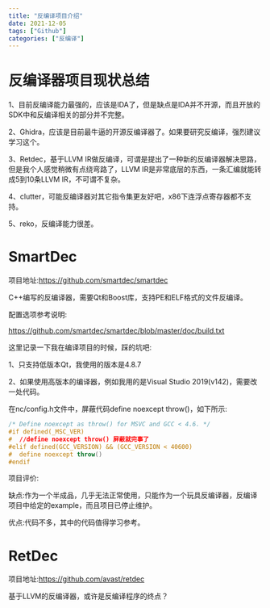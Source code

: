 ```yaml
---
title: "反编译项目介绍"
date: 2021-12-05
tags: ["Github"]
categories: ["反编译"]
---
```


# 反编译器项目现状总结

1、目前反编译能力最强的，应该是IDA了，但是缺点是IDA并不开源，而且开放的SDK中和反编译相关的部分并不完整。

2、Ghidra，应该是目前最牛逼的开源反编译器了。如果要研究反编译，强烈建议学习这个。

3、Retdec，基于LLVM IR做反编译，可谓是提出了一种新的反编译器解决思路，但是我个人感觉稍微有点绕弯路了，LLVM IR是非常底层的东西，一条汇编就能转成5到10条LLVM IR，不可谓不复杂。

4、clutter，可能反编译器对其它指令集更友好吧，x86下连浮点寄存器都不支持。

5、reko，反编译能力很差。

# SmartDec

项目地址:https://github.com/smartdec/smartdec

C++编写的反编译器，需要Qt和Boost库，支持PE和ELF格式的文件反编译。

配置选项参考说明:

https://github.com/smartdec/smartdec/blob/master/doc/build.txt

这里记录一下我在编译项目的时候，踩的坑吧:

1、只支持低版本Qt，我使用的版本是4.8.7

2、如果使用高版本的编译器，例如我用的是Visual Studio 2019(v142)，需要改一处代码。

在nc/config.h文件中，屏蔽代码define noexcept throw()，如下所示:

```c++
/* Define noexcept as throw() for MSVC and GCC < 4.6. */
#if defined(_MSC_VER)
#  //define noexcept throw() 屏蔽就完事了
#elif defined(GCC_VERSION) && (GCC_VERSION < 40600)
#  define noexcept throw()
#endif
```

项目评价:

缺点:作为一个半成品，几乎无法正常使用，只能作为一个玩具反编译器，反编译项目中给定的example，而且项目已停止维护。

优点:代码不多，其中的代码值得学习参考。

# RetDec

项目地址:https://github.com/avast/retdec

基于LLVM的反编译器，或许是反编译程序的终点？

